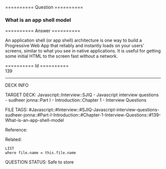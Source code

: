 ========== Question ==========  

### What is an app shell model  

========== Answer ==========  

An application shell (or app shell) architecture is one way to build a Progressive Web App that reliably and instantly loads on your users' screens, similar to what you see in native applications. It is useful for getting some initial HTML to the screen fast without a network.

========== Id ==========  
139

---

DECK INFO

TARGET DECK: Javascript::Interview::SJIQ - Javascript interview questions - sudheer jonna::Part I - Introduction::Chapter 1 - Interview Questions

FILE TAGS: #Javascript::#Interview::#SJIQ-Javascript-interview-questions-sudheer-jonna::#Part-I-Introduction::#Chapter-1-Interview-Questions::#139-What-is-an-app-shell-model

Reference:

Related:

```dataview
LIST
where file.name = this.file.name
```

QUESTION STATUS: Safe to store
